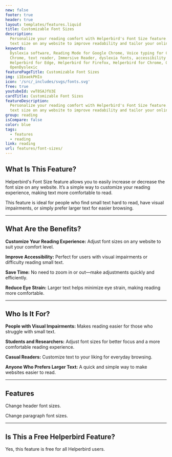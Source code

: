 ```yaml
---
new: false
footer: true
header: true
layout: templates/features.liquid
title: Customizable Font Sizes
description:
  Personalize your reading comfort with Helperbird's Font Size feature. Easily increase or decrease
  text size on any website to improve readability and tailor your online reading experience.
keywords:
  Dyslexia software, Reading Mode for Google Chrome, Voice typing for Chrome, Text to speech for
  Chrome, text reader, Immersive Reader, dyslexia fonts, accessibility software, dyslexia software,
  Helperbird for Edge, Helperbird for Firefox, Helperbird for Chrome, Opendyslexic for Chrome,
  OpenDyslexic
featurePageTitle: Customizable Font Sizes
img: i1EeaekPHIo
icon: '/src/_includes/svgs/fonts.svg'
free: true
youtubeId: vwT8SAJfU3E
cardTitle: Customizable Font Sizes
featureDescription:
  Personalize your reading comfort with Helperbird's Font Size feature. Easily increase or decrease
  text size on any website to improve readability and tailor your online reading experience.
group: reading
isCompare: false 
color: blue
tags:
  - features
  - reading
link: reading
url: features/font-sizes/
---
```



## What Is This Feature?

Helperbird's Font Size feature allows you to easily increase or decrease the font size on any website. It’s a simple way to customize your reading experience, making text more comfortable to read. 

This feature is ideal for people who find small text hard to read, have visual impairments, or simply prefer larger text for easier browsing.

---

## What Are the Benefits?


**Customize Your Reading Experience:** Adjust font sizes on any website to suit your comfort level.  

**Improve Accessibility:** Perfect for users with visual impairments or difficulty reading small text.  

**Save Time:** No need to zoom in or out—make adjustments quickly and efficiently.  

**Reduce Eye Strain:** Larger text helps minimize eye strain, making reading more comfortable.  

---

## Who Is It For?


**People with Visual Impairments:** Makes reading easier for those who struggle with small text.  

**Students and Researchers:** Adjust font sizes for better focus and a more comfortable reading experience.  

**Casual Readers:** Customize text to your liking for everyday browsing.  

**Anyone Who Prefers Larger Text:** A quick and simple way to make websites easier to read.

---

## Features

Change header font sizes.  

Change paragraph font sizes.  

---

## Is This a Free Helperbird Feature?

Yes, this feature is free for all Helperbird users.
